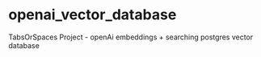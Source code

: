 # openai_vector_database
TabsOrSpaces Project - openAi embeddings + searching postgres vector database
